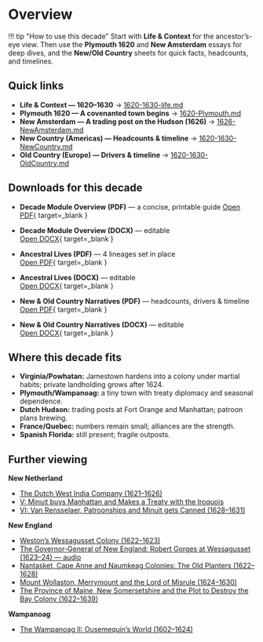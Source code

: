 # Overview

!!! tip "How to use this decade"
    Start with **Life & Context** for the ancestor’s-eye view. Then use the **Plymouth 1620** and **New Amsterdam** essays for deep dives, and the **New/Old Country** sheets for quick facts, headcounts, and timelines.

## Quick links

- **Life & Context — 1620–1630** → [1620-1630-life.md](1620-1630-life.md)  
- **Plymouth 1620 — A covenanted town begins** → [1620-Plymouth.md](1620-Plymouth.md)  
- **New Amsterdam — A trading post on the Hudson (1626)** → [1626-NewAmsterdam.md](1626-NewAmsterdam.md)  
- **New Country (Americas) — Headcounts & timeline** → [1620-1630-NewCountry.md](1620-1630-NewCountry.md)  
- **Old Country (Europe) — Drivers & timeline** → [1620-1630-OldCountry.md](1620-1630-OldCountry.md)

## Downloads for this decade

- **Decade Module Overview (PDF)** — a concise, printable guide
  [Open PDF](../../downloads/decades/1620-1630/1620-1630-Decade-Module-Overview.pdf){ target=_blank }

- **Decade Module Overview (DOCX)** — editable  
  [Open DOCX](../../downloads/decades/1620-1630/1620-1630-Decade-Module-Overview.docx){ target=_blank }

- **Ancestral Lives (PDF)** — 4 lineages set in place  
  [Open PDF](../../downloads/decades/1620-1630/1620-1630-Ancestral-Lives.pdf){ target=_blank }

- **Ancestral Lives (DOCX)** — editable  
  [Open DOCX](../../downloads/decades/1620-1630/1620-1630-Ancestral-Lives.docx){ target=_blank }

- **New & Old Country Narratives (PDF)** — headcounts, drivers & timeline  
 [Open PDF](../../downloads/decades/1620-1630/1620-1630-New-and-Old-Country-Narratives.pdf){ target=_blank }

- **New & Old Country Narratives (DOCX)** — editable  
 [Open DOCX](../../downloads/decades/1620-1630/1620-1630-New-and-Old-Country-Narratives.docx){ target=_blank }

## Where this decade fits

- **Virginia/Powhatan:** Jamestown hardens into a colony under martial habits; private landholding grows after 1624.  
- **Plymouth/Wampanoag:** a tiny town with treaty diplomacy and seasonal dependence.  
- **Dutch Hudson:** trading posts at Fort Orange and Manhattan; patroon plans brewing.  
- **France/Quebec:** numbers remain small; alliances are the strength.  
- **Spanish Florida:** still present; fragile outposts.

## Further viewing
**New Netherland**
- [The Dutch West India Company (1621–1626)](https://www.youtube.com/watch?v=dTaJvLm7290)
- [V: Minuit buys Manhattan and Makes a Treaty with the Iroquois](https://www.youtube.com/watch?v=WzsFcjppcoc)
- [VI: Van Rensselaer, Patroonships and Minuit gets Canned (1628–1631)](https://www.youtube.com/watch?v=TWs9fly-Yp0)

**New England**
- [Weston’s Wessagusset Colony (1622–1623)](https://www.youtube.com/watch?v=hZkg0vEUgGA)
- [The Governor-General of New England: Robert Gorges at Wessagusset (1623–24) — audio](https://creators.spotify.com/pod/profile/osoa/episodes/The-Governor-General-of-New-England-Robert-Gorges-at-Wessagusset-1623-24-e2258gb)
- [Nantasket, Cape Anne and Naumkeag Colonies: The Old Planters (1622–1628)](https://www.youtube.com/watch?v=zDdCH3TFZ3Y)
- [Mount Wollaston, Merrymount and the Lord of Misrule (1624–1630)](https://www.youtube.com/watch?v=WaeyTXvix1I)
- [The Province of Maine, New Somersetshire and the Plot to Destroy the Bay Colony (1622–1639)](https://www.youtube.com/watch?v=l0qzeDt9WNA)

**Wampanoag**
- [The Wampanoag II: Ousemequin’s World (1602–1624)](https://www.youtube.com/watch?v=dGm20J-PfVk)



